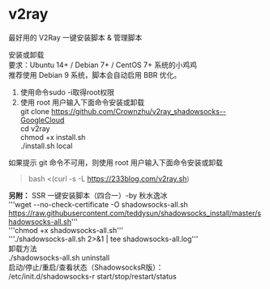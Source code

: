 # v2ray
最好用的 V2Ray 一键安装脚本 &amp; 管理脚本  

安装或卸载  
要求：Ubuntu 14+ / Debian 7+ / CentOS 7+ 系统的小鸡鸡  
推荐使用 Debian 9 系统，脚本会自动启用 BBR 优化。  
1. 使用命令sudo -i取得root权限  
2. 使用 root 用户输入下面命令安装或卸载  
    git clone https://github.com/Crownzhu/v2ray_shadowsocks--GoogleCloud  
    cd v2ray  
    chmod +x install.sh  
    ./install.sh local  

如果提示 git 命令不可用，则使用 root 用户输入下面命令安装或卸载  
>bash <(curl -s -L https://233blog.com/v2ray.sh)  
  
  
  
  
**另附：**
SSR 一键安装脚本（四合一）-by 秋水逸冰  
'''wget --no-check-certificate -O shadowsocks-all.sh https://raw.githubusercontent.com/teddysun/shadowsocks_install/master/shadowsocks-all.sh'''  
'''chmod +x shadowsocks-all.sh'''  
'''./shadowsocks-all.sh 2>&1 | tee shadowsocks-all.log'''  
卸载方法  
./shadowsocks-all.sh uninstall  
启动/停止/重启/查看状态（ShadowsocksR版）：  
/etc/init.d/shadowsocks-r start/stop/restart/status  
